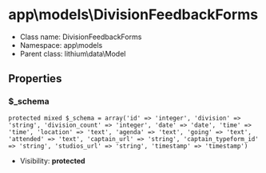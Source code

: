 app\models\DivisionFeedbackForms
===============






* Class name: DivisionFeedbackForms
* Namespace: app\models
* Parent class: lithium\data\Model





Properties
----------


### $_schema

    protected mixed $_schema = array('id' => 'integer', 'division' => 'string', 'division_count' => 'integer', 'date' => 'date', 'time' => 'time', 'location' => 'text', 'agenda' => 'text', 'going' => 'text', 'attended' => 'text', 'captain_url' => 'string', 'captain_typeform_id' => 'string', 'studios_url' => 'string', 'timestamp' => 'timestamp')





* Visibility: **protected**



